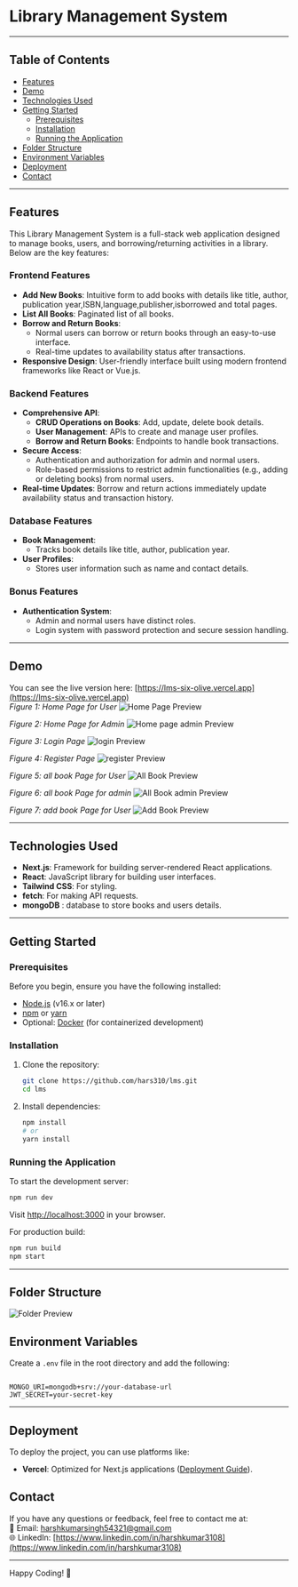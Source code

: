 # Library Management System


---

## Table of Contents

- [Features](#features)
- [Demo](#demo)
- [Technologies Used](#technologies-used)
- [Getting Started](#getting-started)
  - [Prerequisites](#prerequisites)
  - [Installation](#installation)
  - [Running the Application](#running-the-application)
- [Folder Structure](#folder-structure)
- [Environment Variables](#environment-variables)
- [Deployment](#deployment)
- [Contact](#contact)

---

## Features

This Library Management System is a full-stack web application designed to manage books, users, and borrowing/returning activities in a library. Below are the key features:

### Frontend Features
- **Add New Books**: Intuitive form to add books with details like title, author, publication year,ISBN,language,publisher,isborrowed and total pages.
- **List All Books**: Paginated list of all books.
- **Borrow and Return Books**: 
  - Normal users can borrow or return books through an easy-to-use interface.
  - Real-time updates to availability status after transactions.
- **Responsive Design**: User-friendly interface built using modern frontend frameworks like React or Vue.js.

### Backend Features
- **Comprehensive API**:
  - **CRUD Operations on Books**: Add, update, delete book details.
  - **User Management**: APIs to create and manage user profiles.
  - **Borrow and Return Books**: Endpoints to handle book transactions.
- **Secure Access**:
  - Authentication and authorization for admin and normal users.
  - Role-based permissions to restrict admin functionalities (e.g., adding or deleting books) from normal users.
- **Real-time Updates**: Borrow and return actions immediately update availability status and transaction history.

### Database Features
- **Book Management**:
  - Tracks book details like title, author, publication year.
- **User Profiles**:
  - Stores user information such as name and contact details.
    
### Bonus Features
- **Authentication System**:
  - Admin and normal users have distinct roles.
  - Login system with password protection and secure session handling.

---

## Demo

You can see the live version here: [https://lms-six-olive.vercel.app](https://lms-six-olive.vercel.app)  
*Figure 1: Home Page for User*
![Home Page Preview](./public/homepage_user.png)

*Figure 2: Home Page for Admin*
![Home page admin Preview](./public/homepage_admin.png)

*Figure 3: Login Page*
![login Preview](./public/login.png)

*Figure 4: Register Page*
![register Preview](./public/register.png)

*Figure 5: all book Page for User*
![All Book Preview](./public/allbooks_user.png)

*Figure 6: all book Page for admin*
![All Book admin Preview](./public/allbooks_admin.png)

*Figure 7: add book Page for User*
![Add Book Preview](./public/addbook.png)

---

## Technologies Used

- **Next.js**: Framework for building server-rendered React applications.
- **React**: JavaScript library for building user interfaces.
- **Tailwind CSS**: For styling.
- **fetch**: For making API requests.
- **mongoDB** : database to store books and users details.

---

## Getting Started

### Prerequisites

Before you begin, ensure you have the following installed:

- [Node.js](https://nodejs.org/) (v16.x or later)
- [npm](https://www.npmjs.com/) or [yarn](https://yarnpkg.com/)
- Optional: [Docker](https://www.docker.com/) (for containerized development)

### Installation

1. Clone the repository:

   ```bash
   git clone https://github.com/hars310/lms.git
   cd lms
   ```

2. Install dependencies:

   ```bash
   npm install
   # or
   yarn install
   ```

### Running the Application

To start the development server:

```bash
npm run dev
```

Visit [http://localhost:3000](http://localhost:3000) in your browser.

For production build:

```bash
npm run build
npm start
```

---

## Folder Structure

![Folder Preview](./public/folderstructure.png)




## Environment Variables

Create a `.env` file in the root directory and add the following:

```env

MONGO_URI=mongodb+srv://your-database-url
JWT_SECRET=your-secret-key
```

---

## Deployment

To deploy the project, you can use platforms like:

- **Vercel**: Optimized for Next.js applications ([Deployment Guide](https://vercel.com/docs)).




## Contact

If you have any questions or feedback, feel free to contact me at:  
📧 Email: [harshkumarsingh54321@gmail.com](mailto:harshkumarsingh54321@gmail.com)  
🌐 LinkedIn: [https://www.linkedin.com/in/harshkumar3108](https://www.linkedin.com/in/harshkumar3108)

---

Happy Coding! 🎉
